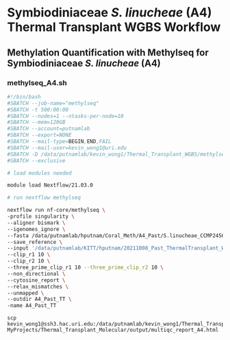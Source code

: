 # Symbiodiniaceae *S. linucheae* (A4) Thermal Transplant WGBS Workflow

## Methylation Quantification with Methylseq for Symbiodiniaceae *S. linucheae* (A4)

### methylseq_A4.sh

```bash
#!/bin/bash
#SBATCH --job-name="methylseq"
#SBATCH -t 500:00:00
#SBATCH --nodes=1 --ntasks-per-node=10
#SBATCH --mem=120GB
#SBATCH --account=putnamlab
#SBATCH --export=NONE
#SBATCH --mail-type=BEGIN,END,FAIL
#SBATCH --mail-user=kevin_wong1@uri.edu
#SBATCH -D /data/putnamlab/kevin_wong1/Thermal_Transplant_WGBS/methylseq_A4
#SBATCH --exclusive

# load modules needed

module load Nextflow/21.03.0

# run nextflow methylseq

nextflow run nf-core/methylseq \
-profile singularity \
--aligner bismark \
--igenomes_ignore \
--fasta /data/putnamlab/hputnam/Coral_Meth/A4_Past/S.linucheae_CCMP2456.genome.fasta \
--save_reference \
--input '/data/putnamlab/KITT/hputnam/20211008_Past_ThermalTransplant_WGBS/*_R{1,2}_001.fastq.gz' \
--clip_r1 10 \
--clip_r2 10 \
--three_prime_clip_r1 10 --three_prime_clip_r2 10 \
--non_directional \
--cytosine_report \
--relax_mismatches \
--unmapped \
--outdir A4_Past_TT \
-name A4_Past_TT
```

```
scp kevin_wong1@ssh3.hac.uri.edu:/data/putnamlab/kevin_wong1/Thermal_Transplant_WGBS/methylseq_A4/A4_Past_TT/MultiQC/multiqc_report.html MyProjects/Thermal_Transplant_Molecular/output/multiqc_report_A4.html
```
